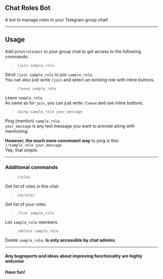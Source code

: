 ## Chat Roles Bot

A bot to manage roles in your Telegram group chat!

---
## Usage

Add `@chatrolesbot` to your group chat to get access to the following
commands:

> `/join sample_role`

Send `/join sample_role` to join `sample_role`.\
You can also just write `/join` and select an existing role with
inline buttons.

> `/leave sample_role`

Leave `sample_role`.\
As same as for `join`, you can just write `/leave` and use inline
buttons.

> `/ping sample_role your_message`

Ping (mention) `sample_role`.\
`your_message` is any text message you want to provide along
with mentioning.

**However, the much more convenient way** to ping is this:\
`//sample_role your_message`\
Yep, that simple.

---

### Additional commands

> `/roles`

Get list of roles in this chat.

> `/myroles`

Get list of your roles.

> `/list sample_role`

List `sample_role` members.

> `/delete sample_role`

Delete `sample_role`.  **Is only accessible by chat admins**.

---
#### Any bugreports and ideas about improving functionality are highly welcome
#### Have fun!
